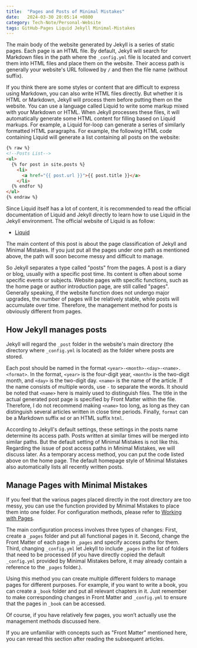 ```yaml
---
title:  "Pages and Posts of Minimal Mistakes"
date:   2024-03-30 20:05:14 +0800
category: Tech-Note/Personal-Website
tags: GitHub-Pages Liquid Jekyll Minimal-Mistakes
---
```


The main body of the website generated by Jekyll is a series of static pages. Each page is an HTML file. By default, Jekyll will search for Markdown files in the path where the `_config.yml` file is located and convert them into HTML files and place them on the website. Their access path is generally your website's URL followed by `/` and then the file name (without suffix).

If you think there are some styles or content that are difficult to express using Markdown, you can also write HTML files directly. But whether it is HTML or Markdown, Jekyll will process them before putting them on the website. You can use a language called Liquid to write some markup mixed with your Markdown or HTML. When Jekyll processes these files, it will automatically generate some HTML content for filling based on Liquid markups. For example, a Liquid for-loop can generate a series of similarly formatted HTML paragraphs. For example, the following HTML code containing Liquid will generate a list containing all posts on the website:

```html
{% raw %}
<!--Posts List-->
<ul>
  {% for post in site.posts %}
    <li>
      <a href="{{ post.url }}">{{ post.title }}</a>
    </li>
  {% endfor %}
</ul>
{% endraw %}
```

Since Liquid itself has a lot of content, it is recommended to read the official documentation of Liquid and Jekyll directly to learn how to use Liquid in the Jekyll environment. The official website of Liquid is as follow:

* [Liquid](https://shopify.github.io/liquid/)

The main content of this post is about the page classification of Jekyll and Minimal Mistakes. If you just put all the pages under one path as mentioned above, the path will soon become messy and difficult to manage.

So Jekyll separates a type called "posts" from the pages. A post is a diary or blog, usually with a specific post time. Its content is often about some specific events or subjects. Website pages with specific functions, such as the home page or author introduction page, are still called "pages". Generally speaking, if the website function does not undergo major upgrades, the number of pages will be relatively stable, while posts will accumulate over time. Therefore, the management method for posts is obviously different from pages.

## How Jekyll manages posts

Jekyll will regard the `_post` folder in the website's main directory (the directory where `_config.yml` is located) as the folder where posts are stored.

Each post should be named in the format `<year>-<month>-<day>-<name>.<format>`. In the format, `<year>` is the four-digit year, `<month>` is the two-digit month, and `<day>` is the two-digit day. `<name>` is the name of the article. If the name consists of multiple words, use `-` to separate the words. It should be noted that `<name>` here is mainly used to distinguish files. The title in the actual generated post page is specified by Front Matter within the file. Therefore, I do not recommend making `<name>` too long, as long as they can distinguish several articles written in close time periods. Finally, `format` can be a Markdown suffix `md` or an HTML suffix `html`.

According to Jekyll's default settings, these settings in the posts name determine its access path. Posts written at similar times will be merged into similar paths. But the default setting of Minimal Mistakes is not like this. Regarding the issue of post access paths in Minimal Mistakes, we will discuss later. As a temporary access method, you can put the code listed above on the home page. The default homepage style of Minimal Mistakes also automatically lists all recently written posts.

## Manage Pages with Minimal Mistakes

If you feel that the various pages placed directly in the root directory are too messy, you can use the function provided by Minimal Mistakes to place them into one folder. For configuration methods, please refer to [Working with Pages](https://mmistakes.github.io/minimal-mistakes/docs/pages/).

The main configuration process involves three types of changes: First, create a `_pages` folder and put all functional pages in it. Second, change the Front Matter of each page in `_pages` and specify access paths for them. Third, changing `_config.yml` let Jekyll to include `_pages` in the list of folders that need to be processed (if you have directly copied the default `_config.yml` provided by Minimal Mistakes before, it may already contain a reference to the `_pages` folder.).

Using this method you can create multiple different folders to manage pages for different purposes. For example, if you want to write a book, you can create a `_book` folder and put all relevant chapters in it. Just remember to make corresponding changes in Front Matter and `_config.yml` to ensure that the pages in `_book` can be accessed.

Of course, if you have relatively few pages, you won’t actually use the management methods discussed here.

If you are unfamiliar with concepts such as "Front Matter" mentioned here, you can reread this section after reading the subsequent articles.
